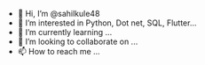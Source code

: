 - 👋 Hi, I’m @sahilkule48
- 👀 I’m interested in Python, Dot net, SQL, Flutter...
- 🌱 I’m currently learning ...
- 💞️ I’m looking to collaborate on ...
- 📫 How to reach me ...

<!---
sahilkule48/sahilkule48 is a ✨ special ✨ repository because its `README.md` (this file) appears on your GitHub profile.
You can click the Preview link to take a look at your changes.
--->
